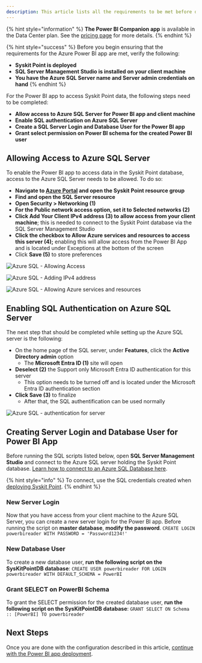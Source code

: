 ```yaml
---
description: This article lists all the requirements to be met before deploying the Syskit Power BI app.
---
```


{% hint style="information" %}
**The Power BI Companion app** is available in the Data Center plan. See the [pricing page](https://www.syskit.com/products/point/pricing/) for more details.
{% endhint %}

{% hint style="success" %}
Before you begin ensuring that the requirements for the Azure Power BI app are met, verify the following:
* **Syskit Point is deployed**
* **SQL Server Management Studio is installed on your client machine**
* **You have the Azure SQL Server name and Server admin credentials on hand**
{% endhint %}

For the Power BI app to access Syskit Point data, the following steps need to be completed:

* **Allow access to Azure SQL Server for Power BI app and client machine**
* **Enable SQL authentication on Azure SQL Server**
* **Create a SQL Server Login and Database User for the Power BI app**
* **Grant select permission on Power BI schema for the created Power BI user**

## Allowing Access to Azure SQL Server

To enable the Power BI app to access data in the Syskit Point database, access to the Azure SQL Server needs to be allowed. 
To do so:
* **Navigate to [Azure Portal](https://portal.azure.com/) and open the Syskit Point resource group**
* **Find and open the SQL Server resource**
* **Open Security > Networking (1)**
* **For the Public network access option, set it to Selected networks (2)**
* **Click Add Your Client IPv4 address (3) to allow access from your client machine**; this is needed to connect to the Syskit Point database via the SQL Server Management Studio
* **Click the checkbox to Allow Azure services and resources to access this server (4);** enabling this will allow access from the Power BI App and is located under Exceptions at the bottom of the screen
* Click **Save (5)** to store preferences


![Azure SQL - Allowing Access](../.gitbook/assets/power-bi-requirements_sql-server.png)

![Azure SQL - Adding IPv4 address](../.gitbook/assets/power-bi-requirements_sql-server-IP.png)

![Azure SQL - Allowing Azure services and resources](../.gitbook/assets/power-bi-requirements_sql-server-azure.png)

## Enabling SQL Authentication on Azure SQL Server

The next step that should be completed while setting up the Azure SQL server is the following:

* On the home page of the SQL server, under **Features**, click the **Active Directory admin** option
  * The **Microsoft Entra ID (1)** site will open
* **Deselect (2)** the Support only Microsoft Entra ID authentication for this server
  * This option needs to be turned off and is located under the Microsoft Entra ID authentication section
* **Click Save (3)** to  finalize 
  * After that, the SQL authentification can be used normally 

![Azure SQL - authentication for server](../.gitbook/assets/upgrade-SQL-to-managed-identity-authentication-sql-server-allow-sql-auth.png)

## Creating Server Login and Database User for Power BI App

Before running the SQL scripts listed below, open **SQL Server Management Studio** and connect to the Azure SQL server holding the Syskit Point database.
[Learn how to connect to an Azure SQL Database here](https://docs.microsoft.com/en-us/sql/ssms/quickstarts/ssms-connect-query-azure-sql?view=sql-server-ver15#connect-to-an-azure-sql-database-or-azure-sql-managed-instance).

{% hint style="info" %}
To connect, use the SQL credentials created when [deploying Syskit Point](../set-up-point-data-center/deployment/deploy-syskit-point.md).
{% endhint %}

### New Server Login
Now that you have access from your client machine to the Azure SQL Server, you can create a new server login for the Power BI app.
Before running the script on **master database**, **modify the password**.
`
CREATE LOGIN powerbireader
    WITH PASSWORD = 'Password1234!'
`

### New Database User

To create a new database user, **run the following script on the SysKitPointDB database**:
`
CREATE USER powerbireader
    FOR LOGIN powerbireader
    WITH DEFAULT_SCHEMA = PowerBI
`

### Grant SELECT on PowerBI Schema

To grant the SELECT permission for the created database user, **run the following script on the SysKitPointDB database**:
`
GRANT SELECT ON Schema :: [PowerBI] TO powerbireader
`

## Next Steps

Once you are done with the configuration described in this article, [continue with the Power BI app deployment](deploy-power-bi-app.md).